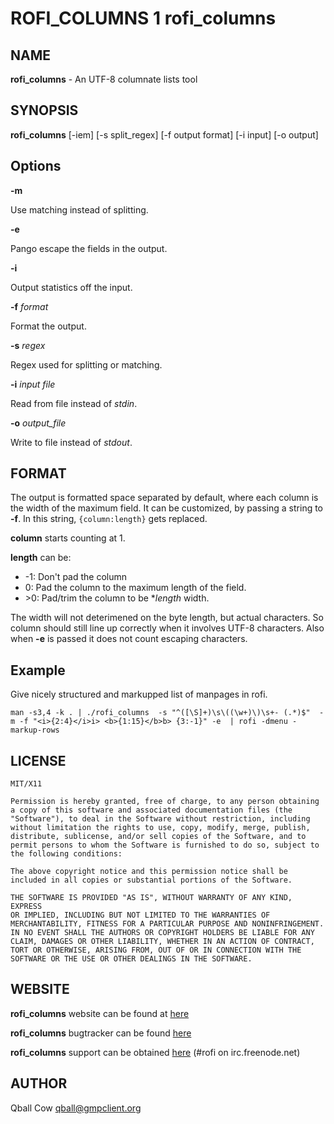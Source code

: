 # ROFI_COLUMNS 1 rofi_columns

## NAME

**rofi_columns** - An UTF-8 columnate lists tool

## SYNOPSIS

**rofi_columns** [-iem] [-s split_regex] [-f output format] [-i input] [-o output]

## Options

**-m**

 Use matching instead of splitting.

**-e**

 Pango escape the fields in the output.

**-i**

 Output statistics off the input.

**-f** *format*

 Format the output.

**-s** *regex*

 Regex used for splitting or matching.

**-i** *input file*

 Read from file instead of *stdin*.

**-o** *output_file*

 Write to file instead of *stdout*.

## FORMAT

The output is formatted space separated by default, where each column is the width of the maximum field.
It can be customized, by passing a string to **-f**. In this string, ```{column:length}``` gets replaced.

**column** starts counting at 1.

**length** can be:

* -1: Don't pad the column
*  0: Pad the column to the maximum length of the field.
* \>0: Pad/trim the column to be **length* width.

The width will not deterimened on the byte length, but actual characters. So column should still line up correctly when
it involves UTF-8 characters. Also when **-e** is passed it does not count escaping characters. 

## Example

Give nicely structured and markupped list of manpages in rofi.

```man -s3,4 -k . | ./rofi_columns  -s "^([\S]+)\s\((\w+)\)\s+- (.*)$"  -m -f "<i>{2:4}</i>i> <b>{1:15}</b>b> {3:-1}" -e  | rofi -dmenu -markup-rows```


## LICENSE

    MIT/X11

    Permission is hereby granted, free of charge, to any person obtaining
    a copy of this software and associated documentation files (the
    "Software"), to deal in the Software without restriction, including
    without limitation the rights to use, copy, modify, merge, publish,
    distribute, sublicense, and/or sell copies of the Software, and to
    permit persons to whom the Software is furnished to do so, subject to
    the following conditions:

    The above copyright notice and this permission notice shall be
    included in all copies or substantial portions of the Software.

    THE SOFTWARE IS PROVIDED "AS IS", WITHOUT WARRANTY OF ANY KIND, EXPRESS
    OR IMPLIED, INCLUDING BUT NOT LIMITED TO THE WARRANTIES OF
    MERCHANTABILITY, FITNESS FOR A PARTICULAR PURPOSE AND NONINFRINGEMENT.
    IN NO EVENT SHALL THE AUTHORS OR COPYRIGHT HOLDERS BE LIABLE FOR ANY
    CLAIM, DAMAGES OR OTHER LIABILITY, WHETHER IN AN ACTION OF CONTRACT,
    TORT OR OTHERWISE, ARISING FROM, OUT OF OR IN CONNECTION WITH THE
    SOFTWARE OR THE USE OR OTHER DEALINGS IN THE SOFTWARE.

## WEBSITE

**rofi_columns** website can be found at [here](https://davedavenport.github.io/rofi_columns/)

**rofi_columns** bugtracker can be found [here](https://github.com/DaveDavenport/rofi_columns/issues)

**rofi_columns** support can be obtained [here](irc://irc.freenode.net/#rofi) (#rofi on irc.freenode.net)

## AUTHOR

Qball Cow <qball@gmpclient.org>
